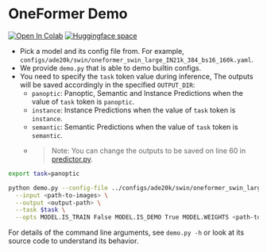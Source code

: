 # OneFormer Demo

[![Open In Colab](https://colab.research.google.com/assets/colab-badge.svg)](https://colab.research.google.com/github/SHI-Labs/FcF-Inpainting/blob/main/colab/FcF_Inpainting.ipynb) [![Huggingface space](https://img.shields.io/badge/🤗-Huggingface%20Space-cyan.svg)](https://huggingface.co/spaces/shi-labs/OneFormer)

- Pick a model and its config file from. For example, `configs/ade20k/swin/oneformer_swin_large_IN21k_384_bs16_160k.yaml`.
- We provide `demo.py` that is able to demo builtin configs.
- You need to specify the `task` token value during inference, The outputs will be saved accordingly in the specified `OUTPUT_DIR`:
  - `panoptic`: Panoptic, Semantic and Instance Predictions when the value of `task` token is `panoptic`.
  - `instance`: Instance Predictions when the value of `task` token is `instance`.
  - `semantic`: Semantic Predictions when the value of `task` token is `semantic`.
  - >Note: You can change the outputs to be saved on line 60 in [predictor.py](predictor.py).

```bash
export task=panoptic

python demo.py --config-file ../configs/ade20k/swin/oneformer_swin_large_bs16_160k.yaml \
  --input <path-to-images> \
  --output <output-path> \
  --task $task \
  --opts MODEL.IS_TRAIN False MODEL.IS_DEMO True MODEL.WEIGHTS <path-to-checkpoint>
```

For details of the command line arguments, see `demo.py -h` or look at its source code
to understand its behavior. 